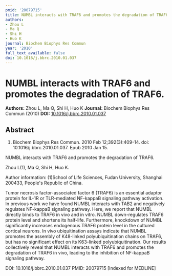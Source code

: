 ```yaml
---
pmid: '20079715'
title: NUMBL interacts with TRAF6 and promotes the degradation of TRAF6.
authors:
- Zhou L
- Ma Q
- Shi H
- Huo K
journal: Biochem Biophys Res Commun
year: '2010'
full_text_available: false
doi: 10.1016/j.bbrc.2010.01.037
---
```


# NUMBL interacts with TRAF6 and promotes the degradation of TRAF6.
**Authors:** Zhou L, Ma Q, Shi H, Huo K
**Journal:** Biochem Biophys Res Commun (2010)
**DOI:** [10.1016/j.bbrc.2010.01.037](https://doi.org/10.1016/j.bbrc.2010.01.037)

## Abstract

1. Biochem Biophys Res Commun. 2010 Feb 12;392(3):409-14. doi: 
10.1016/j.bbrc.2010.01.037. Epub 2010 Jan 15.

NUMBL interacts with TRAF6 and promotes the degradation of TRAF6.

Zhou L(1), Ma Q, Shi H, Huo K.

Author information:
(1)School of Life Sciences, Fudan University, Shanghai 200433, People's Republic 
of China.

Tumor necrosis factor-associated factor 6 (TRAF6) is an essential adaptor 
protein for IL-1R or TLR-mediated NF-kappaB signaling pathway activation. In 
previous work we have found NUMBL interacts with TAB2 and negatively regulates 
NF-kappaB signaling pathway. Here, we report that NUMBL directly binds to TRAF6 
in vivo and in vitro. NUMBL down-regulates TRAF6 protein level and shortens its 
half-life. Furthermore, knockdown of NUMBL significantly increases endogenous 
TRAF6 protein level in the cultured cortical neurons. In vivo ubiquitination 
assays indicate that NUMBL promotes the assembly of K48-linked 
polyubiquitination chains on TRAF6, but has no significant effect on its 
K63-linked polyubiquitination. Our results collectively reveal that NUMBL 
interacts with TRAF6 and promotes the degradation of TRAF6 in vivo, leading to 
the inhibition of NF-kappaB signaling pathway.

DOI: 10.1016/j.bbrc.2010.01.037
PMID: 20079715 [Indexed for MEDLINE]
